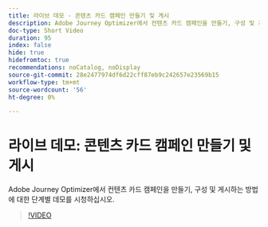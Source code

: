 ```yaml
---
title: 라이브 데모 - 콘텐츠 카드 캠페인 만들기 및 게시
description: Adobe Journey Optimizer에서 컨텐츠 카드 캠페인을 만들기, 구성 및 게시하는 방법에 대한 단계별 데모를 시청하십시오.
doc-type: Short Video
duration: 95
index: false
hide: true
hidefromtoc: true
recommendations: noCatalog, noDisplay
source-git-commit: 28e2477974df6d22cff87eb9c242657e23569b15
workflow-type: tm+mt
source-wordcount: '56'
ht-degree: 0%

---
```



# 라이브 데모: 콘텐츠 카드 캠페인 만들기 및 게시

Adobe Journey Optimizer에서 컨텐츠 카드 캠페인을 만들기, 구성 및 게시하는 방법에 대한 단계별 데모를 시청하십시오.

<!-- 62_S603_3442534_94_live-demo-creating-and-publishing-a-content-card-campaign -->
>[!VIDEO](https://video.tv.adobe.com/v/3458208/?learn=on&enablevpops=true)
